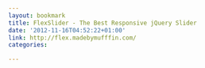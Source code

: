 ```yaml
---
layout: bookmark
title: FlexSlider - The Best Responsive jQuery Slider
date: '2012-11-16T04:52:22+01:00'
link: http://flex.madebymufffin.com/
categories: 

---
```

